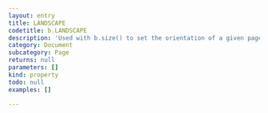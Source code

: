 ```yaml
---
layout: entry
title: LANDSCAPE
codetitle: b.LANDSCAPE
description: 'Used with b.size() to set the orientation of a given page size to landscape.'
category: Document
subcategory: Page
returns: null
parameters: []
kind: property
todo: null
examples: []

---
```

